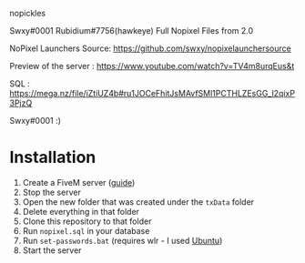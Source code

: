 nopickles

Swxy#0001 Rubidium#7756(hawkeye) Full Nopixel Files from 2.0

NoPixel Launchers Source: https://github.com/swxy/nopixelaunchersource

Preview of the server : https://www.youtube.com/watch?v=TV4m8urqEus&t

SQL : https://mega.nz/file/iZtiUZ4b#ru1JOCeFhitJsMAvfSMl1PCTHLZEsGG_l2qixP3PjzQ

Swxy#0001 :)
# Installation
1. Create a FiveM server ([guide](https://i.imgur.com/PltX24m.png))
2. Stop the server
3. Open the new folder that was created under the `txData` folder
4. Delete everything in that folder
5. Clone this repository to that folder
6. Run `nopixel.sql` in your database
7. Run `set-passwords.bat` (requires wlr - I used [Ubuntu](https://ubuntu.com/wsl))
8. Start the server
